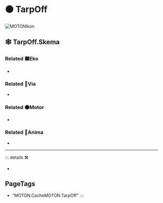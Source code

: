 # 🟠 <motor>TarpOff</motor>

![MOTONIkon](/Ikon/Motor_Ikon.png)

## 🕸 TarpOff.Skema

### Related 🟩<ekos>Eko</ekos>

-

### Related 🔻<via>Via</via>

-

### Related 🟠<motor>Motor</motor>

-

### Related 💜<anima>Anima</anima>

-

---

<!-- =================================================== -->
<!-- =================================================== -->
<!-- =================================================== -->
<!-- =================================================== -->
<!-- =================================================== -->
::: details 🛠

-

<h2>PageTags</h2>

- "MOTON.CacheMOTON.TarpOff"
:::
